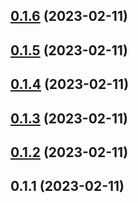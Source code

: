 

## [0.1.6](https://github.com/famu1hundred/famu1hundred.github.io/compare/0.1.4...0.1.6) (2023-02-11)

## [0.1.5](https://github.com/famu1hundred/famu1hundred.github.io/compare/0.1.4...0.1.5) (2023-02-11)

## [0.1.4](https://github.com/famu1hundred/famu1hundred.github.io/compare/0.1.3...0.1.4) (2023-02-11)

## [0.1.3](https://github.com/famu1hundred/famu1hundred.github.io/compare/0.1.2...0.1.3) (2023-02-11)

## [0.1.2](https://github.com/famu1hundred/famu1hundred.github.io/compare/0.1.1...0.1.2) (2023-02-11)

## 0.1.1 (2023-02-11)